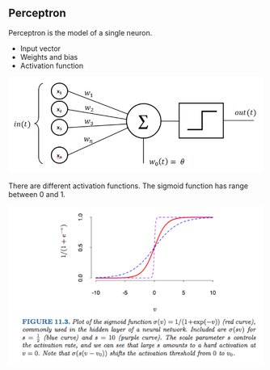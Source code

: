 ## Perceptron

Perceptron is the model of a single neuron. 

* Input vector
* Weights and bias
* Activation function

<img src="/figures/perceptron.png">

There are different activation functions. The sigmoid function has range between 0 and 1.

<img src="/figures/activation.png">



